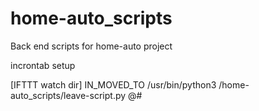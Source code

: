 # home-auto_scripts
Back end scripts for home-auto project

incrontab setup

[IFTTT watch dir] IN_MOVED_TO /usr/bin/python3 /home-auto_scripts/leave-script.py $@$#
